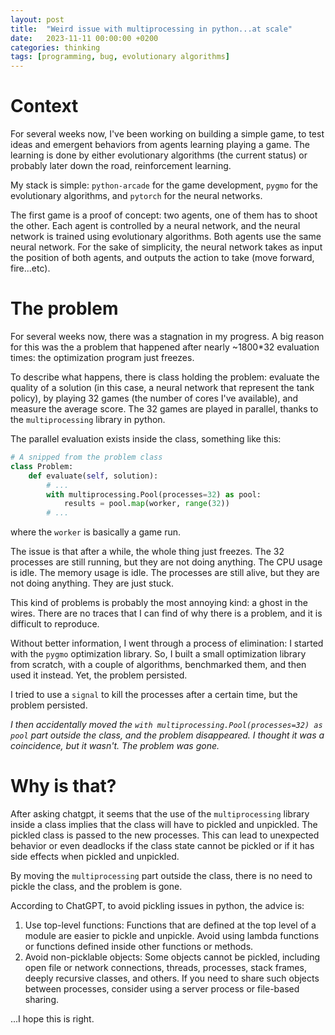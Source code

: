 ```yaml
---
layout: post
title:  "Weird issue with multiprocessing in python...at scale"
date:   2023-11-11 00:00:00 +0200
categories: thinking
tags: [programming, bug, evolutionary algorithms]
---
```


# Context

For several weeks now, I've been working on building a simple game, to test ideas and emergent behaviors from agents learning playing a game. The learning is done by either evolutionary algorithms (the current status) or probably later down the road, reinforcement learning.

My stack is simple: `python-arcade` for the game development, `pygmo` for the evolutionary algorithms, and `pytorch` for the neural networks.

The first game is a proof of concept: two agents, one of them has to shoot the other. Each agent is controlled by a neural network, and the neural network is trained using evolutionary algorithms. Both agents use the same neural network. For the sake of simplicity, the neural network takes as input the position of both agents, and outputs the action to take (move forward, fire...etc).

# The problem

For several weeks now, there was a stagnation in my progress. A big reason for this was the a problem that happened after nearly ~1800*32 evaluation times: the optimization program just freezes.

To describe what happens, there is class holding the problem: evaluate the quality of a solution (in this case, a neural network that represent the tank policy), by playing 32 games (the number of cores I've available), and measure the average score. The 32 games are played in parallel, thanks to the `multiprocessing` library in python. 

The parallel evaluation exists inside the class, something like this:

```python
# A snipped from the problem class
class Problem:
    def evaluate(self, solution):
        # ...
        with multiprocessing.Pool(processes=32) as pool:
            results = pool.map(worker, range(32))
        # ...
```
where the `worker` is basically a game run. 

The issue is that after a while, the whole thing just freezes. The 32 processes are still running, but they are not doing anything. The CPU usage is idle. The memory usage is idle. The processes are still alive, but they are not doing anything. They are just stuck.

This kind of problems is probably the most annoying kind: a ghost in the wires. There are no traces that I can find of why there is a problem, and it is difficult to reproduce.

Without better information, I went through a process of elimination: I started with the `pygmo` optimization library. So, I built a small optimization library from scratch, with a couple of algorithms, benchmarked them, and then used it instead. Yet, the problem persisted.

I tried to use a `signal` to kill the processes after a certain time, but the problem persisted.

*I then accidentally moved the `with multiprocessing.Pool(processes=32) as pool` part outside the class, and the problem disappeared. I thought it was a coincidence, but it wasn't. The problem was gone.*

# Why is that?

After asking chatgpt, it seems that the use of the `multiprocessing` library inside a class implies that the class will have to pickled and unpickled. The pickled class is passed to the new processes. This can lead to unexpected behavior or even deadlocks if the class state cannot be pickled or if it has side effects when pickled and unpickled.

By moving the `multiprocessing` part outside the class, there is no need to pickle the class, and the problem is gone.

According to ChatGPT, to avoid pickling issues in python, the advice is:
1. Use top-level functions: Functions that are defined at the top level of a module are easier to pickle and unpickle. Avoid using lambda functions or functions defined inside other functions or methods.
2. Avoid non-picklable objects: Some objects cannot be pickled, including open file or network connections, threads, processes, stack frames, deeply recursive classes, and others. If you need to share such objects between processes, consider using a server process or file-based sharing.

...I hope this is right.